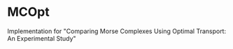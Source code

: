 # MCOpt
Implementation for "Comparing Morse Complexes Using Optimal Transport: An Experimental Study"
